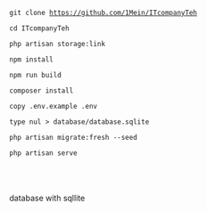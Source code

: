 <code>git clone https://github.com/1Mein/ITcompanyTeh</code>

<code>cd ITcompanyTeh</code>

<code>php artisan storage:link</code>

<code>npm install</code>

<code>npm run build</code>

<code>composer install</code>

<code>copy .env.example .env</code>

<code>type nul > database/database.sqlite</code>

<code>php artisan migrate:fresh --seed</code>

<code>php artisan serve</code>


<br><br><br>
database with sqllite
